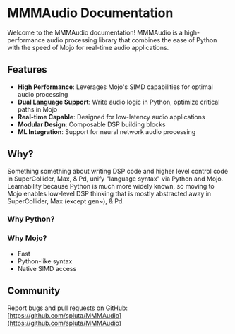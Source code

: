 # MMMAudio Documentation

Welcome to the MMMAudio documentation! MMMAudio is a high-performance audio processing library that combines the ease of Python with the speed of Mojo for real-time audio applications.

## Features

- **High Performance**: Leverages Mojo's SIMD capabilities for optimal audio processing
- **Dual Language Support**: Write audio logic in Python, optimize critical paths in Mojo
- **Real-time Capable**: Designed for low-latency audio applications
- **Modular Design**: Composable DSP building blocks
- **ML Integration**: Support for neural network audio processing

## Why?

Something something about writing DSP code and higher level control code in SuperCollider, Max, & Pd, unify "language syntax" via Python and Mojo. Learnability because Python is much more widely known, so moving to Mojo enables low-level DSP thinking that is mostly abstracted away in SuperCollider, Max (except gen~), & Pd.

### Why Python?

### Why Mojo?

* Fast
* Python-like syntax
* Native SIMD access

## Community

Report bugs and pull requests on GitHub: [https://github.com/spluta/MMMAudio](https://github.com/spluta/MMMAudio)